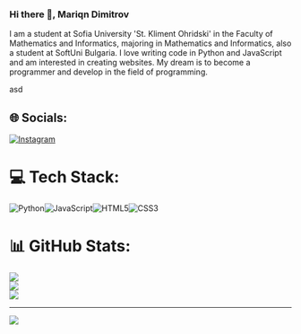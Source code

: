 ### Hi there 👋, Mariqn Dimitrov
I am a student at Sofia University 'St. Kliment Ohridski' in the Faculty of Mathematics and Informatics, majoring in Mathematics and Informatics, also a student at SoftUni Bulgaria. I love writing code in Python and JavaScript and am interested in creating websites. My dream is to become a programmer and develop in the field of programming.



asd


## 🌐 Socials:
[![Instagram](https://img.shields.io/badge/Instagram-%23E4405F.svg?logo=Instagram&logoColor=white)](https://instagram.com/mariqndimitrovv) 

# 💻 Tech Stack:
![Python](https://img.shields.io/badge/python-3670A0?style=for-the-badge&logo=python&logoColor=ffdd54)![JavaScript](https://img.shields.io/badge/javascript-%23323330.svg?style=for-the-badge&logo=javascript&logoColor=%23F7DF1E)![HTML5](https://img.shields.io/badge/html5-%23E34F26.svg?style=for-the-badge&logo=html5&logoColor=white)![CSS3](https://img.shields.io/badge/css3-%231572B6.svg?style=for-the-badge&logo=css3&logoColor=white) 
# 📊 GitHub Stats:
![](https://github-readme-stats.vercel.app/api?username=MariqnDimitrov&theme=dark&hide_border=false&include_all_commits=false&count_private=false)<br/>
![](https://github-readme-streak-stats.herokuapp.com/?user=MariqnDimitrov&theme=dark&hide_border=false)<br/>
![](https://github-readme-stats.vercel.app/api/top-langs/?username=MariqnDimitrov&theme=dark&hide_border=false&include_all_commits=false&count_private=false&layout=compact)

---
[![](https://visitcount.itsvg.in/api?id=MariqnDimitrov&icon=0&color=0)](https://visitcount.itsvg.in)

<!-- Proudly created with GPRM ( https://gprm.itsvg.in ) -->
